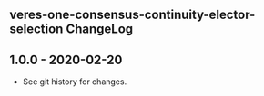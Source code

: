 ## veres-one-consensus-continuity-elector-selection ChangeLog

## 1.0.0 - 2020-02-20

- See git history for changes.

